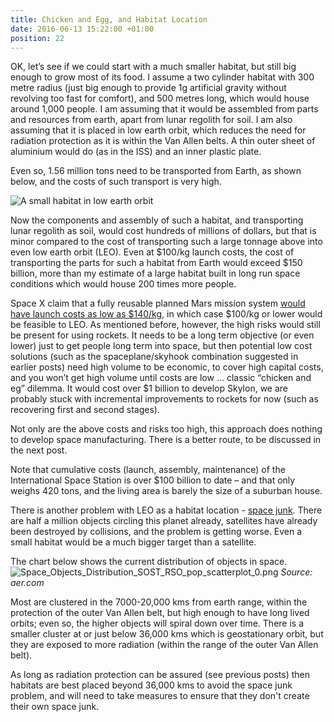 ```yaml
---
title: Chicken and Egg, and Habitat Location
date: 2016-06-13 15:22:00 +01:00
position: 22
---
```


OK, let’s see if we could start with a much smaller habitat, but still big enough to grow most of its food. I assume a two cylinder habitat with 300 metre radius (just big enough to provide 1g artificial gravity without revolving too fast for comfort), and 500 metres long, which would house around 1,000 people. I am assuming that it would be assembled from parts and resources from earth, apart from lunar regolith for soil. I am also assuming that it is placed in low earth orbit, which reduces the need for radiation protection as it is within the Van Allen belts. A thin outer sheet of aluminium would do (as in the ISS) and an inner plastic plate.

Even so, 1.56 million tons need to be transported from Earth, as shown below, and the costs of such transport is very high.

![A small habitat in low earth orbit](https://4.bp.blogspot.com/-p1XBkFrwktE/V17BRU_E-UI/AAAAAAAAAIU/ipKAojJQtIMG2cHA4TAV4T0GOSXZLow7wCLcB/s1600/space%2Bhabitat%2Bblog%2Bchart%2B8.jpg)

Now the components and assembly of such a habitat, and transporting lunar regolith as soil, would cost hundreds of millions of dollars, but that is minor compared to the cost of transporting such a large tonnage above into even low earth orbit (LEO).  Even at $100/kg launch costs, the cost of transporting the parts for such a habitat from Earth would exceed $150 billion, more than my estimate of a large habitat built in long run space conditions which would house 200 times more people.

Space X claim that a fully reusable planned Mars mission system [would have launch costs as low as $140/kg](https://en.wikipedia.org/wiki/Interplanetary_Transport_System), in which case $100/kg or lower would be feasible to LEO. As mentioned before, however, the high risks would still be present for using rockets. It needs to be a long term objective (or even lower) just to get people long term into space, but then potential low cost solutions (such as the spaceplane/skyhook combination suggested in earlier posts) need high volume to be economic, to cover high capital costs, and you won’t get high volume until costs are low … classic “chicken and eg” dilemma. It would cost over $1 billion to develop Skylon, we are probably stuck with incremental improvements to rockets for now (such as recovering first and second stages).

Not only are the above costs and risks too high, this approach does nothing to develop space manufacturing. There is a better route, to be discussed in the next post.

Note that cumulative costs (launch, assembly, maintenance) of the International Space Station is over $100 billion to date – and that only weighs 420 tons, and the living area is barely the size of a suburban house.

There is another problem with LEO as a habitat location - [space junk](https://www.nasa.gov/mission_pages/station/news/orbital_debris.html). There are half a million objects circling this planet already, satellites have already been destroyed by collisions, and the problem is getting worse. Even a small habitat would be a much bigger target than a satellite. 

The chart below shows the current distribution of objects in space. 
![Space_Objects_Distribution_SOST_RSO_pop_scatterplot_0.png](/uploads/Space_Objects_Distribution_SOST_RSO_pop_scatterplot_0.png)
*Source: aer.com*

Most are clustered in the 7000-20,000 kms from earth range, within the protection of the outer Van Allen belt, but high enough to have long lived orbits; even so, the higher objects will spiral down over time. There is a smaller cluster at or just below 36,000 kms which is geostationary orbit, but they are exposed to more radiation (within the range of the outer Van Allen belt). 

As long as radiation protection can be assured (see previous posts) then habitats are best placed beyond 36,000 kms to avoid the space junk problem, and will need to take measures to ensure that they don't create their own space junk.  


